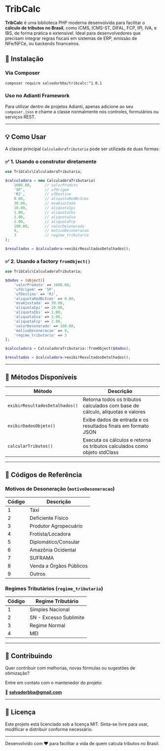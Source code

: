 # TribCalc

**TribCalc** é uma biblioteca PHP moderna desenvolvida para facilitar o **cálculo de tributos no Brasil**, como ICMS, ICMS-ST, DIFAL, FCP, IPI, IVA, e IBS, de forma prática e extensível. Ideal para desenvolvedores que precisam integrar regras fiscais em sistemas de ERP, emissão de NFe/NFCe, ou backends financeiros.

## 🚀 Instalação

### Via Composer

```bash
composer require salvadorbba/tribcalc:^1.0.1
```

### Uso no Adianti Framework

Para utilizar dentro de projetos Adianti, apenas adicione ao seu `composer.json` e chame a classe normalmente nos controles, formulários ou serviços REST.

---

## 💡 Como Usar

A classe principal `CalculadoraTributaria` pode ser utilizada de duas formas:

### ✅ 1. Usando o construtor diretamente

```php
use TribCalc\CalculadoraTributaria;

$calculadora = new CalculadoraTributaria(
    1000.00,      // valorProduto
    'SP',         // ufOrigem
    'RJ',         // ufDestino
    0.00,         // aliquotaRedBcIcms
    30.00,        // mvaAjustada
    10.00,        // aliquotaIpi
    1.00,         // aliquotaIbs
    2.00,         // aliquotaIva
    2.00,         // aliquotaFcp
    100.00,       // valorDesonerado
    9,            // motivoDesoneracao
    3             // regime_tributario
);

$resultados = $calculadora->exibirResultadosDetalhados();
```

### ✅ 2. Usando a factory `fromObject()`

```php
use TribCalc\CalculadoraTributaria;

$dados = (object)[
    'valorProduto' => 1000.00,
    'ufOrigem' => 'SP',
    'ufDestino' => 'RJ',
    'aliquotaRedBcIcms' => 0.00,
    'mvaAjustada' => 30.00,
    'aliquotaIpi' => 10.00,
    'aliquotaIbs' => 1.00,
    'aliquotaIva' => 2.00,
    'aliquotaFcp' => 2.00,
    'valorDesonerado' => 100.00,
    'motivoDesoneracao' => 9,
    'regime_tributario' => 3
];

$calculadora = CalculadoraTributaria::fromObject($dados);

$resultados = $calculadora->exibirResultadosDetalhados();
```

---

## 📌 Métodos Disponíveis

| Método                       | Descrição                                                                 |
|-----------------------------|---------------------------------------------------------------------------|
| `exibirResultadosDetalhados()` | Retorna todos os tributos calculados com base de cálculo, alíquotas e valores |
| `exibirDadosObjeto()`          | Exibe dados de entrada e os resultados finais em formato JSON             |
| `calcularTributos()`          | Executa os cálculos e retorna os tributos calculados como objeto stdClass |

---

## 🔎 Códigos de Referência

### Motivos de Desoneração (`motivoDesoneracao`)

| Código | Descrição              |
|--------|------------------------|
| 1      | Táxi                   |
| 2      | Deficiente Físico      |
| 3      | Produtor Agropecuário  |
| 4      | Frotista/Locadora      |
| 5      | Diplomático/Consular   |
| 6      | Amazônia Ocidental     |
| 7      | SUFRAMA                |
| 8      | Venda a Órgãos Públicos |
| 9      | Outros                 |

### Regimes Tributários (`regime_tributario`)

| Código | Regime Tributário        |
|--------|--------------------------|
| 1      | Simples Nacional         |
| 2      | SN - Excesso Sublimite   |
| 3      | Regime Normal            |
| 4      | MEI                      |

---

## 🤝 Contribuindo

Quer contribuir com melhorias, novas fórmulas ou sugestões de otimização?

Entre em contato com o mantenedor do projeto:

📧 **salvadorbba@gmail.com**

---

## 📄 Licença

Este projeto está licenciado sob a licença MIT. Sinta-se livre para usar, modificar e distribuir conforme necessário.

---

Desenvolvido com ❤️ para facilitar a vida de quem calcula tributos no Brasil.